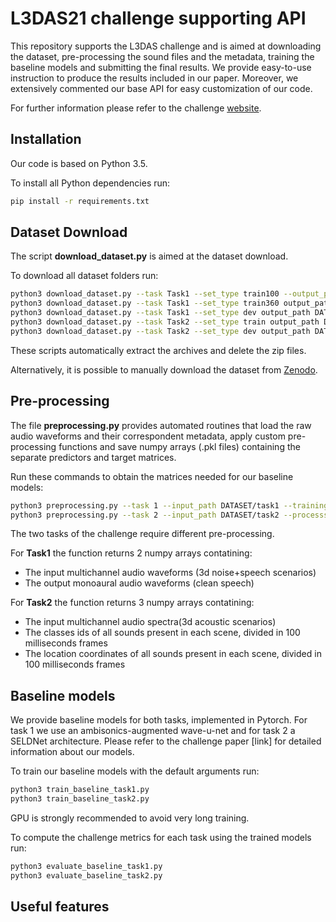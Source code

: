 # L3DAS21 challenge supporting API
This repository supports the L3DAS challenge and is aimed at downloading the dataset, pre-processing the sound files and the metadata, training the baseline models and submitting the final results.
We provide easy-to-use instruction to produce the results included in our paper.
Moreover, we extensively commented our base API for easy customization of our code.

For further information please refer to the challenge [website](https://www.l3das.com/mlsp2021/index.html).



## Installation
Our code is based on Python 3.5.

To install all Python dependencies run:
```bash
pip install -r requirements.txt
```
## Dataset Download
The script **download_dataset.py** is aimed at the dataset download.

To download all dataset folders run:
```bash
python3 download_dataset.py --task Task1 --set_type train100 --output_path DATASETS/task1
python3 download_dataset.py --task Task1 --set_type train360 output_path DATASETS/task1
python3 download_dataset.py --task Task1 --set_type dev output_path DATASETS/task1
python3 download_dataset.py --task Task2 --set_type train output_path DATASETS/task2
python3 download_dataset.py --task Task2 --set_type dev output_path DATASETS/task2
```
These scripts automatically extract the archives and delete the zip files.

Alternatively, it is possible to manually download the dataset from [Zenodo](https://doi.org/10.5281/zenodo.4642005).

## Pre-processing
The file **preprocessing.py** provides automated routines that load the raw audio waveforms and their correspondent metadata, apply custom pre-processing functions and save numpy arrays (.pkl files) containing the separate predictors and target matrices.

Run these commands to obtain the matrices needed for our baseline models:
```bash
python3 preprocessing.py --task 1 --input_path DATASET/task1 --training_set train100 --processsing_type waveform -num_mics 1
python3 preprocessing.py --task 2 --input_path DATASET/task2 --processsing_type stft -num_mics 1 --frame_len 100

```

The two tasks of the challenge require different pre-processing.

For **Task1** the function returns 2 numpy arrays contatining:
* The input multichannel audio waveforms (3d noise+speech scenarios)
* The output monoaural audio waveforms (clean speech)

For **Task2** the function returns 3 numpy arrays contatining:
* The input multichannel audio spectra(3d acoustic scenarios)
* The classes ids of all sounds present in each scene, divided in 100 milliseconds frames
* The location coordinates of all sounds present in each scene, divided in 100 milliseconds frames

## Baseline models
We provide baseline models for both tasks, implemented in Pytorch. For task 1 we use an ambisonics-augmented wave-u-net and for task 2 a SELDNet architecture. Please refer to the challenge paper [link] for detailed information about our models.

To train our baseline models with the default arguments run:
```bash
python3 train_baseline_task1.py
python3 train_baseline_task2.py
```

GPU is strongly recommended to avoid very long training.

To compute the challenge metrics for each task using the trained models run:
```bash
python3 evaluate_baseline_task1.py
python3 evaluate_baseline_task2.py
```

## Useful features

